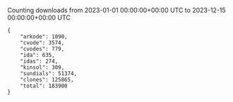 
Counting downloads from 2023-01-01 00:00:00+00:00 UTC to 2023-12-15 00:00:00+00:00 UTC

```
{
    "arkode": 1090,
    "cvode": 3574,
    "cvodes": 779,
    "ida": 635,
    "idas": 274,
    "kinsol": 309,
    "sundials": 51374,
    "clones": 125865,
    "total": 183900
}
```

